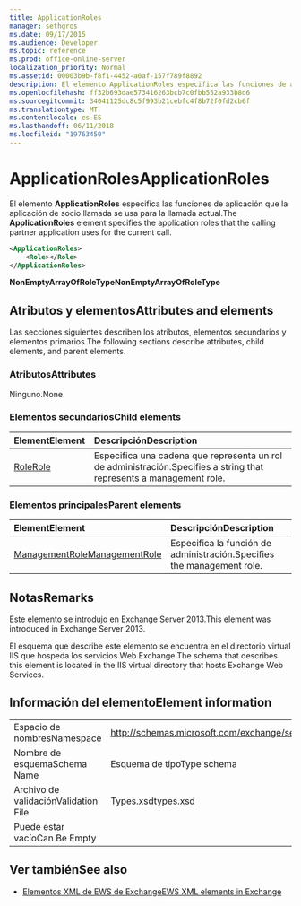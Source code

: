 ```yaml
---
title: ApplicationRoles
manager: sethgros
ms.date: 09/17/2015
ms.audience: Developer
ms.topic: reference
ms.prod: office-online-server
localization_priority: Normal
ms.assetid: 00003b9b-f8f1-4452-a0af-157f789f8892
description: El elemento ApplicationRoles especifica las funciones de aplicación que la aplicación de socio llamada se usa para la llamada actual.
ms.openlocfilehash: ff32b693dae573416263bcb7c0fbb552a933b8d6
ms.sourcegitcommit: 34041125dc8c5f993b21cebfc4f8b72f0fd2cb6f
ms.translationtype: MT
ms.contentlocale: es-ES
ms.lasthandoff: 06/11/2018
ms.locfileid: "19763450"
---
```

# <a name="applicationroles"></a><span data-ttu-id="07cb0-103">ApplicationRoles</span><span class="sxs-lookup"><span data-stu-id="07cb0-103">ApplicationRoles</span></span>

<span data-ttu-id="07cb0-104">El elemento **ApplicationRoles** especifica las funciones de aplicación que la aplicación de socio llamada se usa para la llamada actual.</span><span class="sxs-lookup"><span data-stu-id="07cb0-104">The **ApplicationRoles** element specifies the application roles that the calling partner application uses for the current call.</span></span> 
  
```XML
<ApplicationRoles>
    <Role></Role>
</ApplicationRoles>
```

 <span data-ttu-id="07cb0-105">**NonEmptyArrayOfRoleType**</span><span class="sxs-lookup"><span data-stu-id="07cb0-105">**NonEmptyArrayOfRoleType**</span></span>
## <a name="attributes-and-elements"></a><span data-ttu-id="07cb0-106">Atributos y elementos</span><span class="sxs-lookup"><span data-stu-id="07cb0-106">Attributes and elements</span></span>

<span data-ttu-id="07cb0-107">Las secciones siguientes describen los atributos, elementos secundarios y elementos primarios.</span><span class="sxs-lookup"><span data-stu-id="07cb0-107">The following sections describe attributes, child elements, and parent elements.</span></span>
  
### <a name="attributes"></a><span data-ttu-id="07cb0-108">Atributos</span><span class="sxs-lookup"><span data-stu-id="07cb0-108">Attributes</span></span>

<span data-ttu-id="07cb0-109">Ninguno.</span><span class="sxs-lookup"><span data-stu-id="07cb0-109">None.</span></span>
  
### <a name="child-elements"></a><span data-ttu-id="07cb0-110">Elementos secundarios</span><span class="sxs-lookup"><span data-stu-id="07cb0-110">Child elements</span></span>

|<span data-ttu-id="07cb0-111">**Element**</span><span class="sxs-lookup"><span data-stu-id="07cb0-111">**Element**</span></span>|<span data-ttu-id="07cb0-112">**Descripción**</span><span class="sxs-lookup"><span data-stu-id="07cb0-112">**Description**</span></span>|
|:-----|:-----|
|[<span data-ttu-id="07cb0-113">Role</span><span class="sxs-lookup"><span data-stu-id="07cb0-113">Role</span></span>](role.md) <br/> |<span data-ttu-id="07cb0-114">Especifica una cadena que representa un rol de administración.</span><span class="sxs-lookup"><span data-stu-id="07cb0-114">Specifies a string that represents a management role.</span></span>  <br/> |
   
### <a name="parent-elements"></a><span data-ttu-id="07cb0-115">Elementos principales</span><span class="sxs-lookup"><span data-stu-id="07cb0-115">Parent elements</span></span>

|<span data-ttu-id="07cb0-116">**Element**</span><span class="sxs-lookup"><span data-stu-id="07cb0-116">**Element**</span></span>|<span data-ttu-id="07cb0-117">**Descripción**</span><span class="sxs-lookup"><span data-stu-id="07cb0-117">**Description**</span></span>|
|:-----|:-----|
|[<span data-ttu-id="07cb0-118">ManagementRole</span><span class="sxs-lookup"><span data-stu-id="07cb0-118">ManagementRole</span></span>](managementrole.md) <br/> |<span data-ttu-id="07cb0-119">Especifica la función de administración.</span><span class="sxs-lookup"><span data-stu-id="07cb0-119">Specifies the management role.</span></span>  <br/> |
   
## <a name="remarks"></a><span data-ttu-id="07cb0-120">Notas</span><span class="sxs-lookup"><span data-stu-id="07cb0-120">Remarks</span></span>

<span data-ttu-id="07cb0-121">Este elemento se introdujo en Exchange Server 2013.</span><span class="sxs-lookup"><span data-stu-id="07cb0-121">This element was introduced in Exchange Server 2013.</span></span>
  
<span data-ttu-id="07cb0-122">El esquema que describe este elemento se encuentra en el directorio virtual IIS que hospeda los servicios Web Exchange.</span><span class="sxs-lookup"><span data-stu-id="07cb0-122">The schema that describes this element is located in the IIS virtual directory that hosts Exchange Web Services.</span></span>
  
## <a name="element-information"></a><span data-ttu-id="07cb0-123">Información del elemento</span><span class="sxs-lookup"><span data-stu-id="07cb0-123">Element information</span></span>

|||
|:-----|:-----|
|<span data-ttu-id="07cb0-124">Espacio de nombres</span><span class="sxs-lookup"><span data-stu-id="07cb0-124">Namespace</span></span>  <br/> |http://schemas.microsoft.com/exchange/services/2006/types  <br/> |
|<span data-ttu-id="07cb0-125">Nombre de esquema</span><span class="sxs-lookup"><span data-stu-id="07cb0-125">Schema Name</span></span>  <br/> |<span data-ttu-id="07cb0-126">Esquema de tipo</span><span class="sxs-lookup"><span data-stu-id="07cb0-126">Type schema</span></span>  <br/> |
|<span data-ttu-id="07cb0-127">Archivo de validación</span><span class="sxs-lookup"><span data-stu-id="07cb0-127">Validation File</span></span>  <br/> |<span data-ttu-id="07cb0-128">Types.xsd</span><span class="sxs-lookup"><span data-stu-id="07cb0-128">types.xsd</span></span>  <br/> |
|<span data-ttu-id="07cb0-129">Puede estar vacío</span><span class="sxs-lookup"><span data-stu-id="07cb0-129">Can Be Empty</span></span>  <br/> ||
   
## <a name="see-also"></a><span data-ttu-id="07cb0-130">Ver también</span><span class="sxs-lookup"><span data-stu-id="07cb0-130">See also</span></span>

- [<span data-ttu-id="07cb0-131">Elementos XML de EWS de Exchange</span><span class="sxs-lookup"><span data-stu-id="07cb0-131">EWS XML elements in Exchange</span></span>](ews-xml-elements-in-exchange.md)

